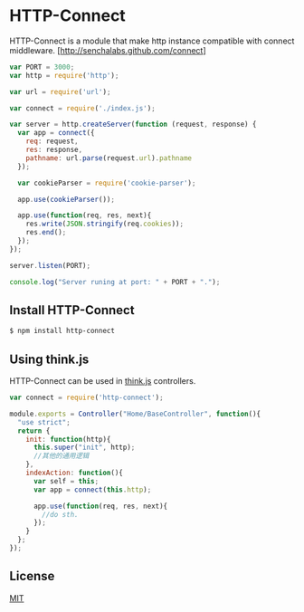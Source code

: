 # HTTP-Connect

HTTP-Connect is a module that make http instance compatible with connect middleware. [http://senchalabs.github.com/connect]

```js
var PORT = 3000;
var http = require('http');

var url = require('url');

var connect = require('./index.js');

var server = http.createServer(function (request, response) {
  var app = connect({
    req: request,
    res: response,
    pathname: url.parse(request.url).pathname
  });

  var cookieParser = require('cookie-parser');

  app.use(cookieParser());

  app.use(function(req, res, next){
    res.write(JSON.stringify(req.cookies));
    res.end();
  });
});

server.listen(PORT);

console.log("Server runing at port: " + PORT + ".");
```

## Install HTTP-Connect

```bash
$ npm install http-connect
```

## Using think.js

HTTP-Connect can be used in [think.js](https://github.com/75team/thinkjs) controllers.

```js
var connect = require('http-connect');

module.exports = Controller("Home/BaseController", function(){
  "use strict";
  return {
    init: function(http){
      this.super("init", http);
      //其他的通用逻辑
    },
    indexAction: function(){
      var self = this;
      var app = connect(this.http);

      app.use(function(req, res, next){
        //do sth.
      });
    }
  };
});
```

## License

[MIT](LICENSE)
